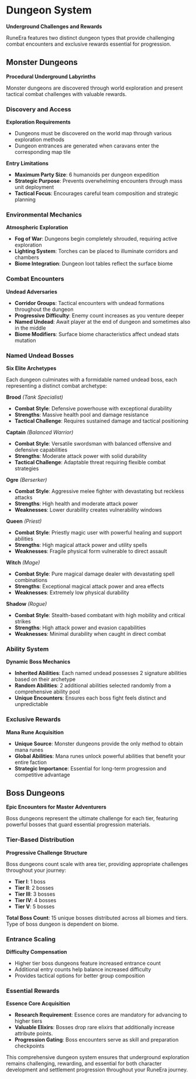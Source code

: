 # Dungeon System

**Underground Challenges and Rewards**

RuneEra features two distinct dungeon types that provide challenging combat encounters and exclusive rewards essential for progression.

## Monster Dungeons

**Procedural Underground Labyrinths**

Monster dungeons are discovered through world exploration and present tactical combat challenges with valuable rewards.

### Discovery and Access

**Exploration Requirements**
- Dungeons must be discovered on the world map through various exploration methods
- Dungeon entrances are generated when caravans enter the corresponding map tile

**Entry Limitations**
- **Maximum Party Size**: 6 humanoids per dungeon expedition
- **Strategic Purpose**: Prevents overwhelming encounters through mass unit deployment
- **Tactical Focus**: Encourages careful team composition and strategic planning

### Environmental Mechanics

**Atmospheric Exploration**
- **Fog of War**: Dungeons begin completely shrouded, requiring active exploration
- **Lighting System**: Torches can be placed to illuminate corridors and chambers
- **Biome Integration**: Dungeon loot tables reflect the surface biome

### Combat Encounters

**Undead Adversaries**
- **Corridor Groups**: Tactical encounters with undead formations throughout the dungeon
- **Progressive Difficulty**: Enemy count increases as you venture deeper
- **Named Undead**: Await player at the end of dungeon and sometimes also in the middle
- **Biome Modifiers**: Surface biome characteristics affect undead stats mutation

### Named Undead Bosses

**Six Elite Archetypes**

Each dungeon culminates with a formidable named undead boss, each representing a distinct combat archetype:

**Brood** *(Tank Specialist)*
- **Combat Style**: Defensive powerhouse with exceptional durability
- **Strengths**: Massive health pool and damage resistance
- **Tactical Challenge**: Requires sustained damage and tactical positioning

**Captain** *(Balanced Warrior)*
- **Combat Style**: Versatile swordsman with balanced offensive and defensive capabilities
- **Strengths**: Moderate attack power with solid durability
- **Tactical Challenge**: Adaptable threat requiring flexible combat strategies

**Ogre** *(Berserker)*
- **Combat Style**: Aggressive melee fighter with devastating but reckless attacks
- **Strengths**: High health and moderate attack power
- **Weaknesses**: Lower durability creates vulnerability windows

**Queen** *(Priest)*
- **Combat Style**: Priestly magic user with powerful healing and support abilities
- **Strengths**: High magical attack power and utility spells
- **Weaknesses**: Fragile physical form vulnerable to direct assault

**Witch** *(Mage)*
- **Combat Style**: Pure magical damage dealer with devastating spell combinations
- **Strengths**: Exceptional magical attack power and area effects
- **Weaknesses**: Extremely low physical durability

**Shadow** *(Rogue)*
- **Combat Style**: Stealth-based combatant with high mobility and critical strikes
- **Strengths**: High attack power and evasion capabilities
- **Weaknesses**: Minimal durability when caught in direct combat

### Ability System

**Dynamic Boss Mechanics**
- **Inherited Abilities**: Each named undead possesses 2 signature abilities based on their archetype
- **Random Abilities**: 2 additional abilities selected randomly from a comprehensive ability pool
- **Unique Encounters**: Ensures each boss fight feels distinct and unpredictable

### Exclusive Rewards

**Mana Rune Acquisition**
- **Unique Source**: Monster dungeons provide the only method to obtain mana runes
- **Global Abilities**: Mana runes unlock powerful abilities that benefit your entire faction
- **Strategic Importance**: Essential for long-term progression and competitive advantage

## Boss Dungeons

**Epic Encounters for Master Adventurers**

Boss dungeons represent the ultimate challenge for each tier, featuring powerful bosses that guard essential 
progression materials.

### Tier-Based Distribution

**Progressive Challenge Structure**

Boss dungeons count scale with area tier, providing appropriate challenges throughout your journey:

- **Tier I**: 1 boss
- **Tier II**: 2 bosses
- **Tier III**: 3 bosses
- **Tier IV**: 4 bosses
- **Tier V**: 5 bosses

**Total Boss Count**: 15 unique bosses distributed across all biomes and tiers. 
Type of boss dungeon is dependent on biome.

### Entrance Scaling

**Difficulty Compensation**
- Higher tier boss dungeons feature increased entrance count
- Additional entry counts help balance increased difficulty
- Provides tactical options for better group composition

### Essential Rewards

**Essence Core Acquisition**
- **Research Requirement**: Essence cores are mandatory for advancing to higher tiers
- **Valuable Elixirs**: Bosses drop rare elixirs that additionally increase attribute points.
- **Progression Gating**: Boss encounters serve as skill and preparation checkpoints

This comprehensive dungeon system ensures that underground exploration remains challenging, 
rewarding, and essential for both character development and settlement progression throughout your RuneEra journey.
